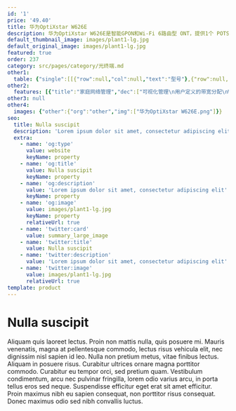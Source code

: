 ```yaml
---
id: '1'
price: '49.40'
title: 华为OptiXstar W626E
description: 华为OptiXstar W626E是智能GPON和Wi-Fi 6路由型 ONT，提供1个 POTS 语音接口、4 个千兆以太网接口，1个USB接口和 2.4GHz和5GHz Wi-Fi 6技术。华为OptiXstar W626E实现FTTH组网场景下家庭用户的超宽带接入，其高性能的转发能力有效保障话音、数据和高清视频的业务体验，为FTTH部署提供理想的终端解决方案和面向未来的业务支撑能力。
default_thumbnail_image: images/plant1-lg.jpg
default_original_image: images/plant1-lg.jpg
featured: true
order: 237
category: src/pages/category/光终端.md
other1: 
  table: {"single":[[{"row":null,"col":null,"text":"型号"},{"row":null,"col":null,"text":"华为OptiXstar W626E"}],[{"row":null,"col":null,"text":"尺寸（高×宽×深）"},{"row":null,"col":null,"text":"227.5mm x 165mm x 36mm（不带底座）\n237.5mm x 172.5mm x 105mm（带底座）"}],[{"row":null,"col":null,"text":"网络侧接口"},{"row":null,"col":null,"text":"GPON"}],[{"row":null,"col":null,"text":"用户侧接口"},{"row":null,"col":null,"text":"1电话+4千兆+1USB+2.4G&5G Wi-Fi 6"}],[{"row":null,"col":null,"text":"光纤接口"},{"row":null,"col":null,"text":"SC/UPC"}],[{"row":null,"col":null,"text":"指示灯"},{"row":null,"col":null,"text":"Power/PON/LOS/LAN/TEL/USB/WLAN/WPS"}],[{"row":null,"col":null,"text":"天线"},{"row":null,"col":null,"text":"内置天线"}],[{"row":null,"col":null,"text":"整机供电"},{"row":null,"col":null,"text":"11V DC ～14V DC, 1.5A"}],[{"row":null,"col":null,"text":"电源适配器额定输入范围"},{"row":null,"col":null,"text":"150V AC ～ 264V AC，50/60Hz"}],[{"row":null,"col":null,"text":"最大功耗"},{"row":null,"col":null,"text":"18W"}],[{"row":null,"col":null,"text":"重量"},{"row":null,"col":null,"text":"约650g"}],[{"row":null,"col":null,"text":"安装方式"},{"row":null,"col":null,"text":"桌面或者挂墙"}],[{"row":null,"col":null,"text":"工作环境温度"},{"row":null,"col":null,"text":"0°C ~ +40°C"}],[{"row":null,"col":null,"text":"工作环境湿度"},{"row":null,"col":null,"text":"5% RH ～ 95% RH，非凝结"}]]}
other2:
  features: [{"title":"家庭网络管理","dec":["可视化管理\n用户定义的带宽分配\nWi-Fi优化&Wi-Fi漫游\nWi-Fi运维\n智能识别和抗干扰"]},{"title":"智能业务","dec":["防蹭网\nWi-Fi定时开关\nWi-Fi智能共享：Portal、802.1x\n认证基于Soft GRE的Wi-Fi"]},{"title":"智能运维","dec":["IPTV视频质量诊断(VMOS&eMDI)\nOLT发起的流氓ONT检测和隔离\n呼叫仿真/内、外线测试\nPPPOE/DHCP仿真测试\n一键诊断(Web)"]}]
other3: null
other4:
  images: {"other":{"org":"other","img":["华为OptiXstar W626E.png"]}}
seo:
  title: Nulla suscipit
  description: 'Lorem ipsum dolor sit amet, consectetur adipiscing elit'
  extra:
    - name: 'og:type'
      value: website
      keyName: property
    - name: 'og:title'
      value: Nulla suscipit
      keyName: property
    - name: 'og:description'
      value: 'Lorem ipsum dolor sit amet, consectetur adipiscing elit'
      keyName: property
    - name: 'og:image'
      value: images/plant1-lg.jpg
      keyName: property
      relativeUrl: true
    - name: 'twitter:card'
      value: summary_large_image
    - name: 'twitter:title'
      value: Nulla suscipit
    - name: 'twitter:description'
      value: 'Lorem ipsum dolor sit amet, consectetur adipiscing elit'
    - name: 'twitter:image'
      value: images/plant1-lg.jpg
      relativeUrl: true
template: product
---
```


# Nulla suscipit

Aliquam quis laoreet lectus. Proin non mattis nulla, quis posuere mi. Mauris venenatis, magna at pellentesque commodo, lectus risus vehicula elit, nec dignissim nisl sapien id leo. Nulla non pretium metus, vitae finibus lectus. Aliquam in posuere risus. Curabitur ultrices ornare magna porttitor commodo. Curabitur eu tempor orci, sed pretium quam. Vestibulum condimentum, arcu nec pulvinar fringilla, lorem odio varius arcu, in porta tellus eros sed neque. Suspendisse efficitur eget erat sit amet efficitur. Proin maximus nibh eu sapien consequat, non porttitor risus consequat. Donec maximus odio sed nibh convallis luctus.